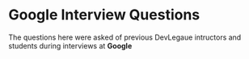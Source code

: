 # Google Interview Questions

The questions here were asked of previous DevLegaue intructors and students during interviews at **Google**